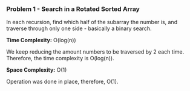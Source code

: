 ### Problem 1 - Search in a Rotated Sorted Array

In each recursion, find which half of the subarray the number is, and traverse through only one side - basically a binary search.

**Time Complexity:** O(log(n))

We keep reducing the amount numbers to be traversed by 2 each time. Therefore, the time complexity is O(log(n)).

**Space Complexity:** O(1)

Operation was done in place, therefore, O(1).
